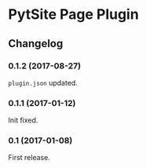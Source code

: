 # PytSite Page Plugin


## Changelog


### 0.1.2 (2017-08-27)
`plugin.json` updated.


### 0.1.1 (2017-01-12)
Init fixed.


### 0.1 (2017-01-08)
First release.
